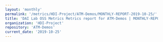 ```yaml
---
layout: 'monthly'
permalink: '/metrics/HDI-Project/ATM-Demos/MONTHLY-REPORT-2019-10-25/'
title: 'DAI Lab OSS Metrics Metrics report for ATM-Demos | MONTHLY-REPORT-2019-10-25'
organization: 'HDI-Project'
repository: 'ATM-Demos'
current_date: '2019-10-25'
---
```

